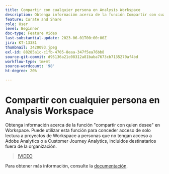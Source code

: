 ```yaml
---
title: Compartir con cualquier persona en Analysis Workspace
description: Obtenga información acerca de la función Compartir con cualquier persona de Workspace. Puede utilizar esta función para conceder acceso de solo lectura a proyectos de Workspace a personas que no tienen acceso a Adobe Analytics o CJA, incluidos destinatarios fuera de su organización.
feature: Curate and Share
role: User
level: Beginner
doc-type: Feature Video
last-substantial-update: 2023-06-01T00:00:00Z
jira: KT-13381
thumbnail: 3420093.jpeg
exl-id: 88285a1c-c1fb-4705-8eaa-347f5ea76bb8
source-git-commit: d95136a21c08312a81baba7673cb7135270af4bd
workflow-type: tm+mt
source-wordcount: '98'
ht-degree: 20%

---
```


# Compartir con cualquier persona en Analysis Workspace

Obtenga información acerca de la función &quot;compartir con quien desee&quot; en Workspace. Puede utilizar esta función para conceder acceso de solo lectura a proyectos de Workspace a personas que no tengan acceso a Adobe Analytics o a Customer Journey Analytics, incluidos destinatarios fuera de la organización.

>[!VIDEO](https://video.tv.adobe.com/v/3420093/?learn=on)

Para obtener más información, consulte la [documentación](https://experienceleague.adobe.com/docs/analytics/analyze/analysis-workspace/curate-share/share-projects.html?lang=es#share-public-link).
